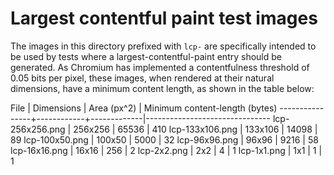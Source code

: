 Largest contentful paint test images
====================================

The images in this directory prefixed with `lcp-` are specifically intended to
be used by tests where a largest-contentful-paint entry should be generated. As
Chromium has implemented a contentfulness threshold of 0.05 bits per pixel,
these images, when rendered at their natural dimensions, have a minimum content
length, as shown in the table below:

File            | Dimensions | Area (px^2) | Minimum content-length (bytes)
----------------+------------+-------------|-------------------------------
lcp-256x256.png | 256x256    | 65536       | 410
lcp-133x106.png | 133x106    | 14098       | 89
lcp-100x50.png  | 100x50     | 5000        | 32
lcp-96x96.png   | 96x96      | 9216        | 58
lcp-16x16.png   | 16x16      | 256         | 2
lcp-2x2.png     | 2x2        | 4           | 1
lcp-1x1.png     | 1x1        | 1           | 1
